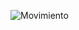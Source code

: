 ![Movimiento](https://github.com/Brandon-SR/Sensores_R2/assets/132231023/be6a5876-b668-4707-9811-9d6aa4b3c4a9)
